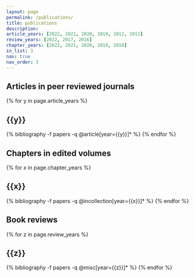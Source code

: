 ```yaml
---
layout: page
permalink: /publications/
title: publications
description:
article_years: [2022, 2021, 2020, 2019, 2012, 2011]
review_years: [2022, 2017, 2016]
chapter_years: [2022, 2021, 2020, 2019, 2018]
in_list: 3
nav: true
nav_order: 3
---
```

<!-- _pages/publications.md -->

<div class="publications">

<h2 class="pbtypes">Articles in peer reviewed journals</h2>

{% for y in page.article_years %}
  <h2 class="year">{{y}}</h2>
  {% bibliography -f papers -q @article[year={{y}}]* %}
{% endfor %}

<h2 class="pbtypes">Chapters in edited volumes</h2>

{% for x in page.chapter_years %}
  <h2 class="year">{{x}}</h2>
  {% bibliography -f papers -q @incollection[year={{x}}]* %}
{% endfor %}

<h2 class="pbtypes">Book reviews</h2>

{% for z in page.review_years %}
  <h2 class="year">{{z}}</h2>
  {% bibliography -f papers -q @misc[year={{z}}]* %}
{% endfor %}

</div>
